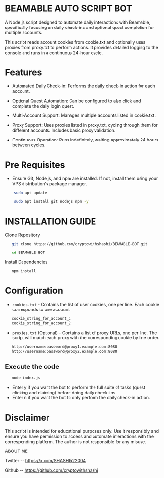 
# BEAMABLE AUTO SCRIPT BOT

A Node.js script designed to automate daily interactions with Beamable, specifically focusing on daily check-ins and optional quest completion for multiple accounts.

This script reads account cookies from cookie.txt and optionally uses proxies from proxy.txt to perform actions. It provides detailed logging to the console and runs in a continuous 24-hour cycle.

# Features

- Automated Daily Check-in: Performs the daily check-in action for each account.

- Optional Quest Automation: Can be configured to also click and complete the daily login quest.

- Multi-Account Support: Manages multiple accounts listed in cookie.txt.

- Proxy Support: Uses proxies listed in proxy.txt, cycling through them for different accounts. Includes basic proxy validation.

- Continuous Operation: Runs indefinitely, waiting approximately 24 hours between cycles.

# Pre Requisites

- Ensure Git, Node.js, and npm are installed. If not, install them using your VPS distribution's package manager.

```bash
    sudo apt update
```
```bash
    sudo apt install git nodejs npm -y
```
# INSTALLATION GUIDE

Clone Repository

```bash
   git clone https://github.com/cryptowithshashi/BEAMABLE-BOT.git
```

```bash
   cd BEAMABLE-BOT
```

Install Dependencies

```bash
   npm install
```


# Configuration

- `cookies.txt` - Contains the list of user cookies, one per line. Each cookie corresponds to one account.

```bash
   cookie_string_for_account_1
   cookie_string_for_account_2
```

- `proxies.txt` (Optional) - Contains a list of proxy URLs, one per line. The script will match each proxy with the corresponding cookie by line order.

```bash
   http://username:password@proxy1.example.com:8080
   http://username:password@proxy2.example.com:8080
```


## Execute the code

```bash
   node index.js
```

- Enter y if you want the bot to perform the full suite of tasks (quest clicking and claiming) before doing daily check-ins.
- Enter n if you want the bot to only perform the daily check-in action.


# Disclaimer

This script is intended for educational purposes only. Use it responsibly and ensure you have permission to access and automate interactions with the corresponding platform. The author is not responsible for any misuse.



ABOUT ME

Twitter -- https://x.com/SHASHI522004

Github -- https://github.com/cryptowithshashi
